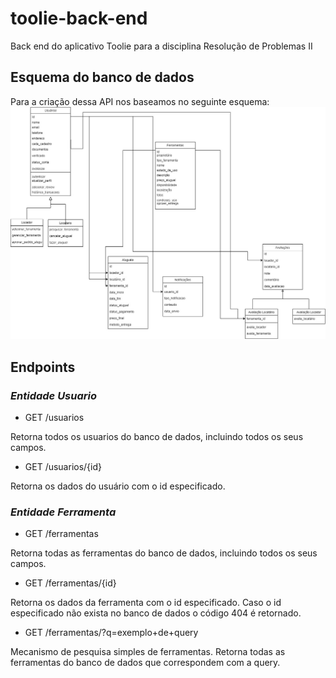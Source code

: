 # toolie-back-end

Back end do aplicativo Toolie para a disciplina Resolução de Problemas II

## Esquema do banco de dados

Para a criação dessa API nos baseamos no seguinte esquema:
![Esquema do banco de dados](esquema-bd.jpeg)

## Endpoints
 
### *Entidade Usuario*

- GET /usuarios

Retorna todos os usuarios do banco de dados, incluindo todos os seus campos.

- GET /usuarios/{id}

Retorna os dados do usuário com o id especificado.

### *Entidade Ferramenta*

- GET /ferramentas

Retorna todas as ferramentas do banco de dados, incluindo todos os seus campos.

- GET /ferramentas/{id}

Retorna os dados da ferramenta com o id especificado. 
Caso o id especificado não exista no banco de dados o código 404 é retornado.

- GET /ferramentas/?q=exemplo+de+query

Mecanismo de pesquisa simples de ferramentas.
Retorna todas as ferramentas do banco de dados que correspondem com a query.
